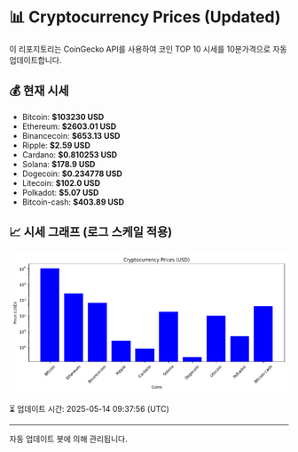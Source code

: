 
# 📊 Cryptocurrency Prices (Updated)

이 리포지토리는 CoinGecko API를 사용하여 코인 TOP 10 시세를 10분가격으로 자동 업데이트합니다.

## 💰 현재 시세
- Bitcoin: **$103230 USD**
- Ethereum: **$2603.01 USD**
- Binancecoin: **$653.13 USD**
- Ripple: **$2.59 USD**
- Cardano: **$0.810253 USD**
- Solana: **$178.9 USD**
- Dogecoin: **$0.234778 USD**
- Litecoin: **$102.0 USD**
- Polkadot: **$5.07 USD**
- Bitcoin-cash: **$403.89 USD**

## 📈 시세 그래프 (로그 스케일 적용)
![Crypto Prices](crypto_prices.png)

⏳ 업데이트 시간: 2025-05-14 09:37:56 (UTC)

---
자동 업데이트 봇에 의해 관리됩니다.
